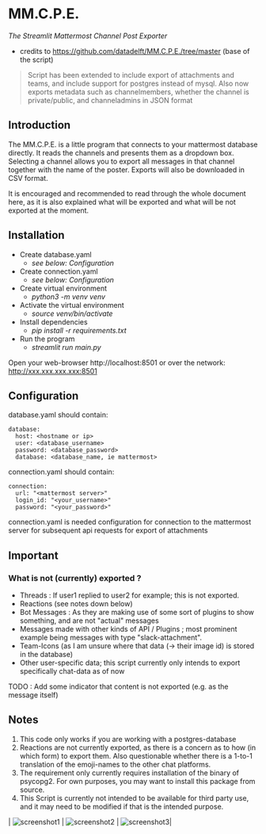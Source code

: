 # MM.C.P.E.
_The Streamlit Mattermost Channel Post Exporter_ 
- credits to https://github.com/datadelft/MM.C.P.E./tree/master (base of the script)
> Script has been extended to include export of attachments and teams, and include support for postgres instead of mysql.
> Also now exports metadata such as channelmembers, whether the channel is private/public, and channeladmins in JSON format

## Introduction

The MM.C.P.E. is a little program that connects to your mattermost database 
directly. It reads the channels and presents them as a dropdown box. Selecting 
a channel allows you to export all messages in that channel together with the 
name of the poster. Exports will also be downloaded in CSV format. 

It is encouraged and recommended to read through the whole document here, as it is also explained what will be exported and what will be not exported at the moment.


## Installation
- Create database.yaml 
  - _see below: Configuration_
- Create connection.yaml
  - _see below: Configuration_
- Create virtual environment 
  - _python3 -m venv venv_
- Activate the virtual environment 
  - _source venv/bin/activate_
- Install dependencies 
  - _pip install -r requirements.txt_
- Run the program 
  - _streamlit run main.py_

Open your web-browser http://localhost:8501 
or over the network: http://xxx.xxx.xxx.xxx:8501


## Configuration

database.yaml should contain:

```
database: 
  host: <hostname or ip> 
  user: <database_username>
  password: <database_password> 
  database: <database_name, ie mattermost> 
```

connection.yaml should contain:

```
connection:
  url: "<mattermost server>"
  login_id: "<your_username>"
  password: "<your_password>"
```

connection.yaml is needed configuration for connection to the mattermost server for subsequent api requests for export of attachments

## Important

### What is not (currently) exported ?
- Threads : If user1 replied to user2 for example; this is not exported.
- Reactions (see notes down below)
- Bot Messages : As they are making use of some sort of plugins to show something, and are not "actual" messages
- Messages made with other kinds of API / Plugins ; most prominent example being messages with type "slack-attachment". 
- Team-Icons (as I am unsure where that data (-> their image id) is stored in the database)
- Other user-specific data; this script currently only intends to export specifically chat-data as of now

TODO : Add some indicator that content is not exported (e.g. as the message itself)

## Notes

1. This code only works if you are working with a postgres-database
2. Reactions are not currently exported, as there is a concern as to how (in which form) to export them. Also questionable whether there is a 1-to-1 translation of the emoji-names to the other chat platforms.
3. The requirement only currently requires installation of the binary of psycopg2. For own purposes, you may want to install this package from source.
4. This Script is currently not intended to be available for third party use, and it may need to be modified if that is the intended purpose.

| ![screenshot1](https://github.com/datadelft/MM.C.P.E./assets/56151011/7de1226e-784b-47b7-994c-d740fcf82db5) | ![screenshot2](https://github.com/datadelft/MM.C.P.E./assets/56151011/14cbf540-7c1d-4ceb-bd00-f0b73337a646) | ![screenshot3](https://github.com/datadelft/MM.C.P.E./assets/56151011/f5df9c61-af8a-4cbb-aab9-ab775e93fb76)|








